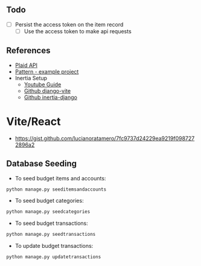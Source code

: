## Todo

- [ ] Persist the access token on the item record
  - [ ] Use the access token to make api requests

## References

- [Plaid API](https://plaid.com/docs/api/)
- [Pattern - example project](https://github.com/plaid/pattern)
- Inertia Setup
  - [Youtube Guide](https://www.youtube.com/watch?app=desktop&v=7LOwMd662Hw)
  - [Github django-vite](https://github.com/MrBin99/django-vite?tab=readme-ov-file#examples)
  - [Github inertia-django](https://github.com/inertiajs/inertia-django?tab=readme-ov-file)

# Vite/React

- https://gist.github.com/lucianoratamero/7fc9737d24229ea9219f0987272896a2

## Database Seeding

- To seed budget items and accounts:

```bash
python manage.py seeditemsandaccounts
```

- To seed budget categories:

```bash
python manage.py seedcategories
```

- To seed budget transactions:

```bash
python manage.py seedtransactions
```

- To update budget transactions:

```bash
python manage.py updatetransactions
```
